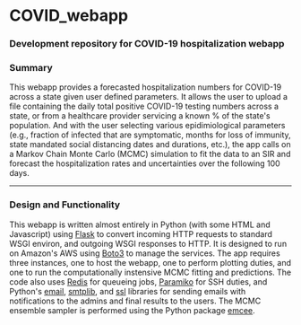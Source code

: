 # COVID_webapp
### Development repository for COVID-19 hospitalization webapp

### Summary
This webapp provides a forecasted hospitalization numbers for COVID-19 across a state given user defined parameters. It allows the user to upload a file containing the daily total positive COVID-19 testing numbers across a state, or from a healthcare provider servicing a known % of the state's population. And with the user selecting various epidimiological parameters (e.g., fraction of infected that are symptomatic, months for loss of immunity, state mandated social distancing dates and durations, etc.), the app calls on a Markov Chain Monte Carlo (MCMC) simulation to fit the data to an SIR and forecast the hospitalization rates and uncertainties over the following 100 days.

---

### Design and Functionality

This webapp is written almost entirely in Python (with some HTML and Javascript) using [Flask](https://flask.palletsprojects.com/en/2.3.x/) to convert incoming HTTP requests to standard WSGI environ, and outgoing WSGI responses to HTTP. It is designed to run on Amazon's AWS using [Boto3](https://boto3.amazonaws.com/v1/documentation/api/latest/index.html) to manage the services. The app requires three instances, one to host the webapp, one to perform plotting duties, and one to run the computationally instensive MCMC fitting and predictions. The code also uses [Redis](https://redis.io/docs/clients/python/) for queueing jobs, [Paramiko](https://www.paramiko.org/) for SSH duties, and Python's [email](https://docs.python.org/3/library/email.html#module-email), [smtplib](https://docs.python.org/3/library/smtplib.html), and [ssl](https://docs.python.org/3/library/ssl.html#module-ssl) libraries for sending emails with notifications to the admins and final results to the users. The MCMC ensemble sampler is performed using the Python package [emcee](https://emcee.readthedocs.io/en/stable/).
